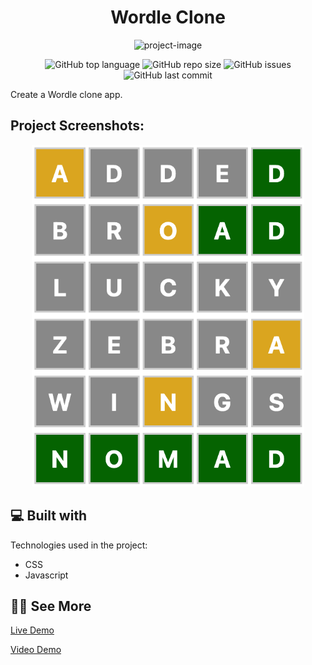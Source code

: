 <h1 align="center" id="title">Wordle Clone</h1>

<p align="center"><img src="https://socialify.git.ci/Spawn9986/wordle-clone/image?language=1&amp;name=1&amp;owner=1&amp;theme=Auto" alt="project-image"></p>

<p align="center">
<img alt="GitHub top language" src="https://img.shields.io/github/languages/top/Spawn9986/wordle-clone?logo=GitHub&style=flat-square"> <img alt="GitHub repo size" src="https://img.shields.io/github/repo-size/Spawn9986/wordle-clone?logo=Github&style=flat-square"> <img alt="GitHub issues" src="https://img.shields.io/github/issues/Spawn9986/wordle-clone?logo=GitHub&style=flat-square"> <img alt="GitHub last commit" src="https://img.shields.io/github/last-commit/Spawn9986/wordle-clone?logo=GitHub&style=flat-square">
</p>

<p id="description">Create a Wordle clone app.</p>

<h2>Project Screenshots:</h2>

<div align="center">
<img src="https://github.com/Spawn9986/wordle-clone/blob/main/Pics/Wordle%20Screenshot.png" alt="project-flow-chart" width="436" height="547"/>
</div>

<h2>💻 Built with</h2>

Technologies used in the project:

- CSS
- Javascript

<h2>👨‍💻 See More</h2>

<a href="https://spawn9986.github.io/wordle-clone/">Live Demo</a>

<a href="https://www.youtube.com/watch?v=xTGv6wOTtdM&ab_channel=ShawnC">Video Demo</a>


